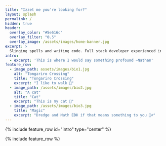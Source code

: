 ```yaml
---
title: "Izzet me you're looking for?"
layout: splash
permalink: /
hidden: true
header:
  overlay_color: "#5e616c"
  overlay_filter: "0.5"
  overlay_image: /assets/images/home-banner.jpg
excerpt: >
  Slinging spells and writing code. Full stack developer experienced in both red and blue mana.  
intro: 
  - excerpt: 'This is where I would say something profound ~Nathan'
feature_row:
  - image_path: assets/images/bio1.jpg
    alt: "Tongariro Crossing"
    title: "Tongariro Crossing"
    excerpt: "I like to walk 🌄"
  - image_path: /assets/images/bio2.jpg
    alt: "A cat"
    title: "Cat"
    excerpt: "This is my cat 🌙"
  - image_path: /assets/images/bio3.jpg
    title: "Magic"
    excerpt: "Dredge and Nath EDH if that means something to you 🧙‍♂️"  
---
```


{% include feature_row id="intro" type="center" %}

{% include feature_row %}
